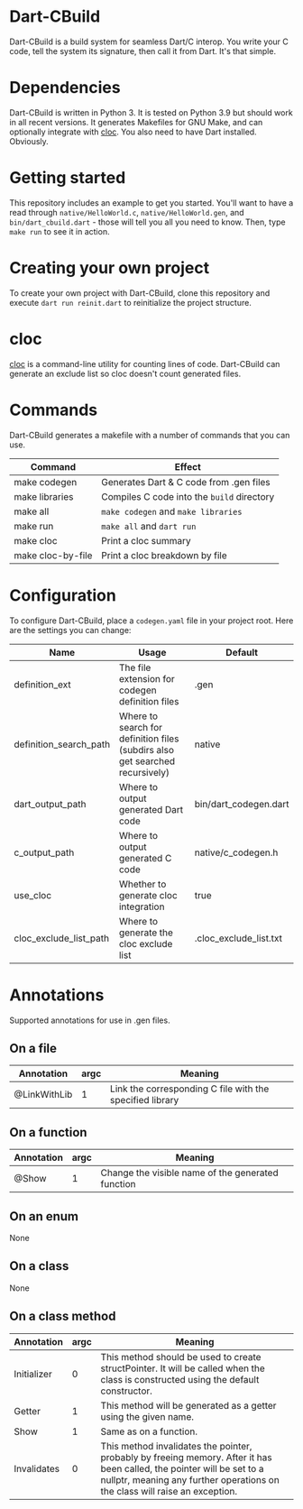 # Dart-CBuild

Dart-CBuild is a build system for seamless Dart/C interop. You write your C code, tell the system its signature, then call it from Dart. It's that simple.

# Dependencies

Dart-CBuild is written in Python 3. It is tested on Python 3.9 but should work in all recent versions. It generates Makefiles for GNU Make, and can optionally integrate with [cloc](https://github.com/AlDanial/cloc). You also need to have Dart installed. Obviously.

# Getting started

This repository includes an example to get you started. You'll want to have a read through `native/HelloWorld.c`, `native/HelloWorld.gen`, and `bin/dart_cbuild.dart` - those will tell you all you need to know. Then, type `make run` to see it in action.

# Creating your own project

To create your own project with Dart-CBuild, clone this repository and execute `dart run reinit.dart` to reinitialize the project structure.

# cloc

[cloc](https://github.com/AlDanial/cloc) is a command-line utility for counting lines of code. Dart-CBuild can generate an exclude list so cloc doesn't count generated files.

# Commands

Dart-CBuild generates a makefile with a number of commands that you can use.

|Command|Effect|
|-|-|
make codegen|Generates Dart & C code from .gen files
make libraries|Compiles C code into the `build` directory
make all|`make codegen` and `make libraries`
make run|`make all` and `dart run`
make cloc|Print a cloc summary
make cloc-by-file|Print a cloc breakdown by file

# Configuration

To configure Dart-CBuild, place a `codegen.yaml` file in your project root. Here are the settings you can change:

|Name|Usage|Default
|-|-|-|
definition_ext|The file extension for codegen definition files|.gen
definition_search_path|Where to search for definition files (subdirs also get searched recursively)|native
dart_output_path|Where to output generated Dart code|bin/dart_codegen.dart
c_output_path|Where to output generated C code|native/c_codegen.h
use_cloc|Whether to generate cloc integration|true
cloc_exclude_list_path|Where to generate the cloc exclude list|.cloc_exclude_list.txt

# Annotations

Supported annotations for use in .gen files.

## On a file
|Annotation|argc|Meaning|
|-|-|-|
@LinkWithLib|1|Link the corresponding C file with the specified library

## On a function
|Annotation|argc|Meaning|
|-|-|-|
@Show|1|Change the visible name of the generated function

## On an enum
None

## On a class
None

## On a class method
|Annotation|argc|Meaning|
|-|-|-|
Initializer|0|This method should be used to create structPointer. It will be called when the class is constructed using the default constructor.
Getter|1|This method will be generated as a getter using the given name.
Show|1|Same as on a function.
Invalidates|0|This method invalidates the pointer, probably by freeing memory. After it has been called, the pointer will be set to a nullptr, meaning any further operations on the class will raise an exception.